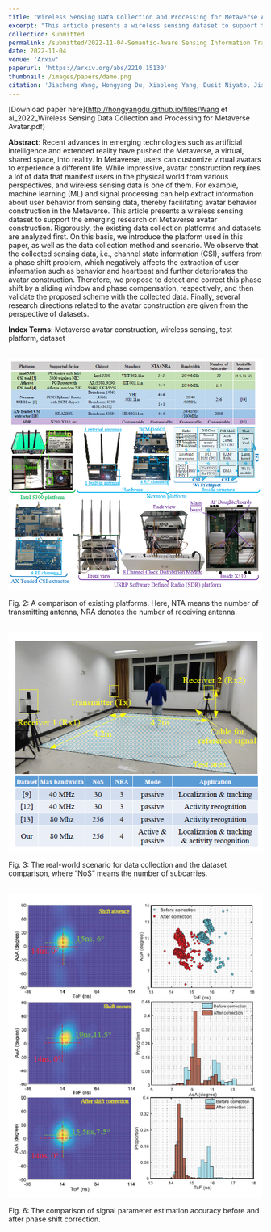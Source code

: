 ```yaml
---
title: "Wireless Sensing Data Collection and Processing for Metaverse Avatar Construction"
excerpt: "This article presents a wireless sensing dataset to support the emerging research on Metaverse avatar construction. We observe that the collected sensing data, i.e., channel state information (CSI), suffers from a phase shift problem. Therefore, we propose to detect and correct this phase shift by a sliding window and phase compensation, respectively, and then validate the proposed scheme."
collection: submitted
permalink: /submitted/2022-11-04-Semantic-Aware Sensing Information Transmission for Metaverse
date: 2022-11-04
venue: 'Arxiv'
paperurl: 'https://arxiv.org/abs/2210.15130'
thumbnail: /images/papers/damo.png
citation: 'Jiacheng Wang, Hongyang Du, Xiaolong Yang, Dusit Niyato, Jiawen Kang, and Shiwen Mao. "Wireless Sensing Data Collection and Processing for Metaverse Avatar Construction." arXiv preprint arXiv:2211.12720 (2022).'
---
```


[Download paper here](http://hongyangdu.github.io/files/Wang et al_2022_Wireless Sensing Data Collection and Processing for Metaverse Avatar.pdf)

**Abstract**: Recent advances in emerging technologies such as artificial intelligence and extended reality have pushed the Metaverse, a virtual, shared space, into reality. In Metaverse, users can customize virtual avatars to experience a different life. While impressive, avatar construction requires a lot of data that manifest users in the physical world from various perspectives, and wireless sensing data is one of them. For example, machine learning (ML) and signal processing can help extract information about user behavior from sensing data, thereby facilitating avatar behavior construction in the Metaverse. This article presents a wireless sensing dataset to support the emerging research on Metaverse avatar construction. Rigorously, the existing data collection platforms and datasets are analyzed first. On this basis, we introduce the platform used in this paper, as well as the data collection method and scenario. We observe that the collected sensing data, i.e., channel state information (CSI), suffers from a phase shift problem, which negatively affects the extraction of user information such as behavior and heartbeat and further deteriorates the avatar construction. Therefore, we propose to detect and correct this phase shift by a sliding window and phase compensation, respectively, and then validate the proposed scheme with the collected data. Finally, several research directions related to the avatar construction are given from the perspective of datasets.

**Index Terms**: Metaverse avatar construction, wireless sensing, test platform, dataset

<br/><img src='/images/papers/damo.png' width = "700">

Fig. 2: A comparison of existing platforms. Here, NTA means the number of transmitting antenna, NRA denotes the number of receiving antenna.

<br/><img src='/images/papers/date.png' width = "700">

Fig. 3: The real-world scenario for data collection and the dataset comparison, where “NoS” means the number of subcarries.

<br/><img src='/images/papers/danum.png' width = "700">

Fig. 6: The comparison of signal parameter estimation accuracy before and after phase shift correction.